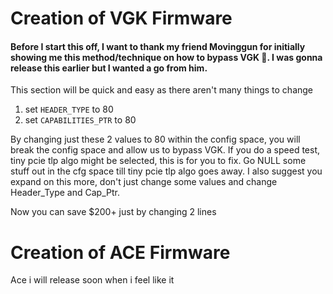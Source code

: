 # Creation of VGK Firmware

#### Before I start this off, I want to thank my friend Movinggun for initially showing me this method/technique on how to bypass VGK 💖. I was gonna release this earlier but I wanted a go from him.

This section will be quick and easy as there aren't many things to change

1. set `HEADER_TYPE` to 80
2. set `CAPABILITIES_PTR` to 80

By changing just these 2 values to 80 within the config space, you will break the config space and allow us to bypass VGK. If you do a speed test, tiny pcie tlp algo might be selected, this is for you to fix. Go NULL some stuff out in the cfg space till tiny pcie tlp algo goes away. I also suggest you expand on this more, don't just change some values and change Header_Type and Cap_Ptr.

Now you can save $200+ just by changing 2 lines

# Creation of ACE Firmware

Ace i will release soon when i feel like it
